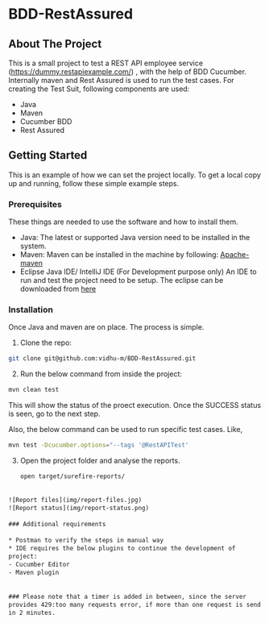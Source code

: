 # BDD-RestAssured

<!-- ABOUT THE PROJECT -->
## About The Project

This is a small project to test a REST API employee service (https://dummy.restapiexample.com/) , with the help of BDD Cucumber. 
Internally maven and Rest Assured is used to run the test cases. For creating the Test Suit, following components are used:

* Java
* Maven
* Cucumber BDD
* Rest Assured

<!-- GETTING STARTED -->
## Getting Started

This is an example of how we can set the project locally.
To get a local copy up and running, follow these simple example steps.

### Prerequisites

These things are needed to use the software and how to install them.

* Java:
  The latest or supported Java version need to be installed in the system.
* Maven:
  Maven can be installed in the machine by following:
  [Apache-maven](https://maven.apache.org/install.html)
* Eclipse Java IDE/ IntelliJ IDE (For Development purpose only)
  An IDE to run and test the project need to be setup. The eclipse can be downloaded from [here](https://www.eclipse.org/downloads/)
 

### Installation

Once Java and maven are on place. The process is simple.
1. Clone the repo:
  ```sh
  git clone git@github.com:vidhu-m/BDD-RestAssured.git
  ```
2. Run the below command from inside the project:
  ```sh
  mvn clean test
  ```
  This will show the status of the proect execution. Once the SUCCESS status is seen, go to the next step.
  

  Also, the below command can be used to run specific test cases. 
  Like,
  ```sh
  mvn test -Dcucumber.options="--tags '@RestAPITest'
   ```
3. Open the project folder and analyse the reports.
   ```sh 
   open target/surefire-reports/
  ```

![Report files](img/report-files.jpg)
![Report status](img/report-status.png)

### Additional requirements

* Postman to verify the steps in manual way
* IDE requires the below plugins to continue the development of project:
  - Cucumber Editor
  - Maven plugin
  

### Please note that a timer is added in between, since the server provides 429:too many requests error, if more than one request is send in 2 minutes. 
